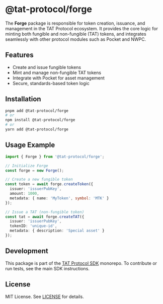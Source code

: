 # @tat-protocol/forge

The **Forge** package is responsible for token creation, issuance, and management in the TAT Protocol ecosystem. It provides the core logic for minting both fungible and non-fungible (TAT) tokens, and integrates seamlessly with other protocol modules such as Pocket and NWPC.

## Features

- Create and issue fungible tokens
- Mint and manage non-fungible TAT tokens
- Integrate with Pocket for asset management
- Secure, standards-based token logic

## Installation

```bash
pnpm add @tat-protocol/forge
# or
npm install @tat-protocol/forge
# or
yarn add @tat-protocol/forge
```

## Usage Example

```typescript
import { Forge } from '@tat-protocol/forge';

// Initialize Forge
const forge = new Forge();

// Create a new fungible token
const token = await forge.createToken({
  issuer: 'issuerPubKey',
  amount: 1000,
  metadata: { name: 'MyToken', symbol: 'MTK' }
});

// Issue a TAT (non-fungible token)
const tat = await forge.createTAT({
  issuer: 'issuerPubKey',
  tokenID: 'unique-id',
  metadata: { description: 'Special asset' }
});
```

## Development

This package is part of the [TAT Protocol SDK](../README.md) monorepo. To contribute or run tests, see the main SDK instructions.

## License

MIT License. See [LICENSE](../LICENSE) for details. 